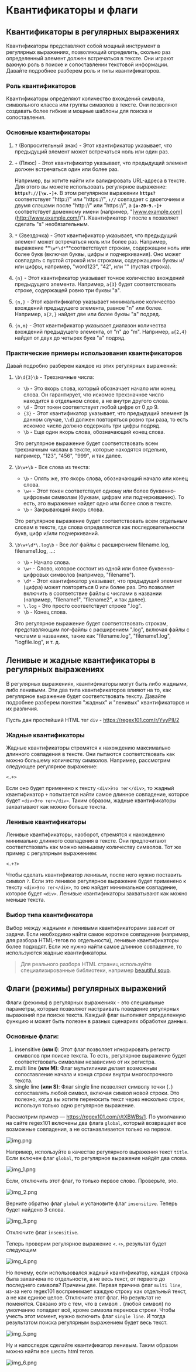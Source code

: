 # Квантификаторы и флаги

## Квантификаторы в регулярных выражениях

Квантификаторы представляют собой мощный инструмент в регулярных выражениях, позволяющий определить, сколько раз определенный элемент должен встречаться в тексте. Они играют важную роль в поиске и сопоставлении текстовой информации. Давайте подробнее разберем роль и типы квантификаторов.

### Роль квантификаторов

Квантификаторы определяют количество вхождений символа, символьного класса или группы символов в тексте. Они позволяют создавать более гибкие и мощные шаблоны для поиска и сопоставления.

### Основные квантификаторы

1. `?` (Вопросительный знак) - Этот квантификатор указывает, что предыдущий элемент может встречаться ноль или один раз.
2. `+` (Плюс) - Этот квантификатор указывает, что предыдущий элемент должен встречаться один или более раз.
    
    Например, вы хотите найти или валидировать URL-адреса в тексте. Для этого вы можете использовать регулярное выражение: **`https?://[\w.-]+`**. В этом регулярном выражении **`https?`** соответствует "http://" или "https://", **`://`** совпадает с двоеточием и двумя слэшами после "http://" или "https://", а **`[a-Z0-9.-]+`** соответствует доменному имени (например, "[www.example.com](http://www.example.com/)"). Квантификатор **`?`** после **`s`** позволяет сделать "s" необязательным.
    
3. `*` (Звездочка) - Этот квантификатор указывает, что предыдущий элемент может встречаться ноль или более раз. Например, выражение **`\w*\d*`**соответствует строкам, содержащим ноль или более букв (включая буквы, цифры и подчеркивания). Оно может совпадать с пустой строкой или строками, содержащими буквы и/или цифры, например, "word123", "42", или "" (пустая строка).
4. `{n}` - Этот квантификатор указывает точное количество вхождений предыдущего элемента. Например, `a{3}` будет соответствовать строке, содержащей ровно три буквы "a".
5. `{n,}` - Этот квантификатор указывает минимальное количество вхождений предыдущего элемента, равное "n" или более. Например, `a{2,}` найдет две или более буквы "a" подряд.
6. `{n,m}` - Этот квантификатор указывает диапазон количества вхождений предыдущего элемента, от "n" до "m". Например, `a{2,4}` найдет от двух до четырех букв "a" подряд.

### Практические примеры использования квантификаторов

Давай подробно разберем каждое из этих регулярных выражений:

1. `\b\d{3}\b` - Трехзначные числа:
    - `\b` - Это якорь слова, который обозначает начало или конец слова. Он гарантирует, что искомое трехзначное число находится в отдельном слове, а не внутри другого слова.
    - `\d` - Этот токен соответствует любой цифре от 0 до 9.
    - `{3}` - Этот квантификатор указывает, что предыдущий элемент (в данном случае, `\\d`) должен повторяться ровно три раза, то есть искомое число должно содержать три цифры подряд.
    - `\b` - Еще один якорь слова, обозначающий конец слова.
    
    Это регулярное выражение будет соответствовать всем трехзначным числам в тексте, которые находятся отдельно, например, "123", "456", "999", и так далее.
    
2. `\b\w+\b` - Все слова из текста:
    - `\b` - Опять же, это якорь слова, обозначающий начало или конец слова.
    - `\w+` - Этот токен соответствует одному или более буквенно-цифровым символам (буквам, цифрам или подчеркиванию). То есть, это выражение найдет одно или более слов в тексте.
    - `\b` - Закрывающий якорь слова.
    
    Это регулярное выражение будет соответствовать всем отдельным словам в тексте, где слова определяются как последовательности букв, цифр и/или подчеркиваний.
    
3. `\b\w+\d*\.log\b` - Все лог файлы с расширением filename.log, filename1.log, ...:
    - `\b` - Начало слова.
    - `\w+` - Слово, которое состоит из одной или более буквенно-цифровых символов (например, "filename").
    - `\d*` - Этот квантификатор указывает, что предыдущий элемент (цифра) может повторяться 0 или более раз. Это позволяет включить в соответствие файлы с числами в названии (например, "filename1", "filename2", и так далее).
    - `\.log` - Это просто соответствует строке ".log".
    - `\b` - Конец слова.
    
    Это регулярное выражение будет соответствовать строкам, представляющим лог-файлы с расширением ".log", включая файлы с числами в названиях, такие как "filename.log", "filename1.log", "logfile.log", и т. д.
    

## Ленивые и жадные квантификаторы в регулярных выражениях

В регулярных выражениях, квантификаторы могут быть либо жадными, либо ленивыми. Эти два типа квантификаторов влияют на то, как регулярное выражение будет соответствовать тексту. Давайте подробнее разберем понятия "жадных" и "ленивых" квантификаторов и их различия.

Пусть дан простейший HTML тег `div` - https://regex101.com/r/YyyPII/2

### Жадные квантификаторы

Жадные квантификаторы стремятся к нахождению максимально длинного совпадения в тексте. Они пытаются соответствовать как можно большему количеству символов. Например, рассмотрим следующее регулярное выражение:

```
<.+>

```

Если оно будет применено к тексту `<div>Это тег</div>`, то жадный квантификатор `+` попытается найти самое длинное совпадение, которое будет `<div>Это тег</div>`. Таким образом, жадные квантификаторы захватывают как можно больше текста.

### Ленивые квантификаторы

Ленивые квантификаторы, наоборот, стремятся к нахождению минимально длинного совпадения в тексте. Они предпочитают соответствовать как можно меньшему количеству символов. Тот же пример с регулярным выражением:

```
<.+?>

```

Чтобы сделать квантификатор ленивым, после него нужно поставить символ `?`. Если это ленивое регулярное выражение будет применено к тексту `<div>Это тег</div>`, то оно найдет минимальное совпадение, которое будет `<div>`. Ленивые квантификаторы захватывают как можно меньше текста.

### Выбор типа квантификатора

Выбор между жадными и ленивыми квантификаторами зависит от задачи. Если необходимо найти самое короткое совпадение (например, для разбора HTML-тегов по отдельности), ленивые квантификаторы более подходят. Если же нужно найти самое длинное совпадение, то используются жадные квантификаторы.

> Для реального разбора HTML страниц используйте специализированные библиотеки, например [beautiful soup](https://www.crummy.com/software/BeautifulSoup/bs4/doc.ru/).
> 

## Флаги (режимы) регулярных выражений

Флаги (режимы) в регулярных выражениях - это специальные параметры, которые позволяют настраивать поведение регулярных выражений при поиске текста. Каждый флаг выполняет определенную функцию и может быть полезен в разных сценариях обработки данных.

### Основные флаги:

1. insensitive **(или I)**: Этот флаг позволяет игнорировать регистр символов при поиске текста. То есть, регулярное выражение будет соответствовать символам независимо от их регистра.
2. multi line **(или M)**: Флаг мультилинии делает возможным сопоставление начала и конца строки внутри многострочного текста.
3. single line **(или S)**: Флаг single line позволяет символу точки (`.`) сопоставлять любой символ, включая символ новой строки. Это полезно, когда вы хотите переносить текст через несколько строк, используя только одно регулярное выражение.

Рассмотрим пример — https://regex101.com/r/tXBWBs/1. По умолчанию на сайте regex101 включены два флага `global`, который возвращает все возможные совпадения, а не останавливается только на первом.

![img.png](img.png)

Например, используйте в качестве регулярного выражения текст `title`. Если включен флаг `global`, то регулярное выражение найдёт два слова. 

![img_1.png](img_1.png)

Если, отключить этот флаг, то только первое слово. Проверьте, это. 

![img_2.png](img_2.png)

Верните обратно флаг `global` и установите флаг `insensitive`. Теперь будет найдено 3 слова. 

![img_3.png](img_3.png)

Отключите флаг `insensitive`. 

Теперь проверим регулярное выражение `<.+>`, результат будет следующим

![img_4.png](img_4.png)

Но почему, если использовался жадный квантификатор, каждая строка была захвачена по отдельности, а не весь текст, от первого до последнего символа? Причины две. Первая причина флаг `multi line`, из-за него regex101 воспринимает каждую строку как отдельный текст, а не как единое целое. Отключите этот флаг. Но результат не поменятся. Связано это с тем, что в символ `.` (любой символ) по умолчанию попадает всё, кроме символа переноса строки. Чтобы учесть этот момент, нужно включить флаг `single line`. И тогда результатом поиска регулярным выражением будет весь текст. 

![img_5.png](img_5.png)

Ну и напоследок сделайте квантификатор ленивым. Таким образом можно найти все шесть html тегов.  

![img_6.png](img_6.png)
